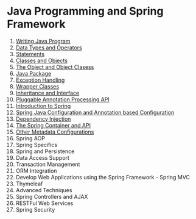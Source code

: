# Java Programming and Spring Framework

1. [Writing Java Program](https://github.com/asmalizaa/javaspring/blob/main/Writing%20Java%20Programs.md)
2. [Data Types and Operators](https://github.com/asmalizaa/javaspring/blob/main/Data%20Types%20and%20Operators.md)
3. [Statements](https://github.com/asmalizaa/javaspring/blob/main/Statements.md)
4. [Classes and Objects](https://github.com/asmalizaa/javaspring/blob/main/Classes%20and%20Objects.md)
5. [The Object and Object Clasess](https://github.com/asmalizaa/javaspring/blob/main/The%20Object%20and%20Object%20Clasess.md)
6. [Java Package](https://github.com/asmalizaa/javaspring/blob/main/Java%20Package.md)
7. [Exception Handling](https://github.com/asmalizaa/javaspring/blob/main/Exception%20Handling.md)
8. [Wrapper Classes](https://github.com/asmalizaa/javaspring/blob/main/Wrapper%20Classes.md)
9. [Inheritance and Interface](https://github.com/asmalizaa/javaspring/blob/main/Inheritance%20and%20Interface.md)
10. [Pluggable Annotation Processing API](https://github.com/asmalizaa/javaspring/blob/main/Pluggable%20Annotation%20Processing%20API.md)
11. [Introduction to Spring](https://github.com/asmalizaa/javaspring/blob/main/Introduction%20to%20Spring.md)
12. [Spring Java Configuration and Annotation based Configuration](https://github.com/asmalizaa/javaspring/blob/main/Spring%20Java%20Configuration%20and%20Annotation%20based%20Configuration.md)
13. [Dependency Injection](https://github.com/asmalizaa/javaspring/blob/main/Dependency%20Injection.md)
14. [The Spring Container and API](https://github.com/asmalizaa/javaspring/blob/main/The%20Spring%20Container%20and%20API.md)
15. [Other Metadata Configurations](https://github.com/asmalizaa/javaspring/blob/main/Other%20Metadata%20Configurations.md)
16. Spring AOP
17. Spring Specifics
18. Spring and Persistence
19. Data Access Support
20. Transaction Management
21. ORM Integration
22. Develop Web Applications using the Spring Framework - Spring MVC
23. Thymeleaf
24. Advanced Techniques
25. Spring Controllers and AJAX
26. RESTFul Web Services
27. Spring Security
